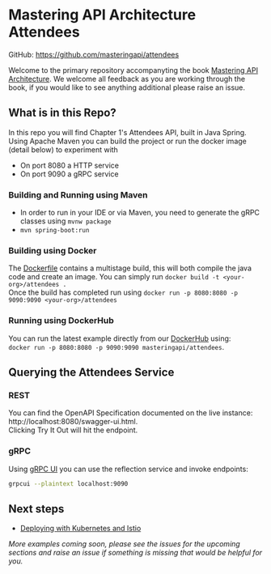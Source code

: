# Mastering API Architecture Attendees 

GitHub: https://github.com/masteringapi/attendees

Welcome to the primary repository accompanyting the book [Mastering API Architecture](https://www.oreilly.com/library/view/mastering-api-architecture/9781492090625/).
We welcome all feedback as you are working through the book, if you would like to see anything additional please raise an issue.

## What is in this Repo?

In this repo you will find Chapter 1's Attendees API, built in Java Spring.
Using Apache Maven you can build the project or run the docker image (detail below) to experiment with

* On port 8080 a HTTP service
* On port 9090 a gRPC service

### Building and Running using Maven

* In order to run in your IDE or via Maven, you need to generate the gRPC classes using `mvnw package`
* `mvn spring-boot:run`

### Building using Docker

The [Dockerfile](/Dockerfile) contains a multistage build, this will both compile the java code and create an image.
You can simply run `docker build -t <your-org>/attendees .`   
Once the build has completed run using `docker run -p 8080:8080 -p 9090:9090 <your-org>/attendees`

### Running using DockerHub

You can run the latest example directly from our [DockerHub](https://hub.docker.com/r/masteringapi/attendees) using:      
`docker run -p 8080:8080 -p 9090:9090 masteringapi/attendees`.

## Querying the Attendees Service

### REST

You can find the OpenAPI Specification documented on the live instance: http://localhost:8080/swagger-ui.html.   
Clicking Try It Out will hit the endpoint.

### gRPC

Using [gRPC UI](https://github.com/fullstorydev/grpcui) you can use the reflection service and invoke endpoints:

```bash
grpcui --plaintext localhost:9090
```

## Next steps

* [Deploying with Kubernetes and Istio](/docs/k8s-istio.md)   

_More examples coming soon, please see the issues for the upcoming sections and raise an issue if something is missing that would be helpful for you._